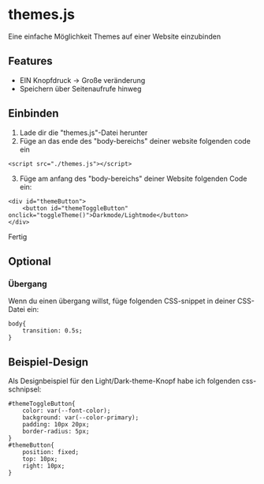 # themes.js

Eine einfache Möglichkeit Themes auf einer Website einzubinden  

## Features  
- EIN Knopfdruck -> Große veränderung
- Speichern über Seitenaufrufe hinweg

## Einbinden
1. Lade dir die "themes.js"-Datei herunter
2. Füge an das ende des "body-bereichs" deiner website folgenden code ein
```
<script src="./themes.js"></script>
```
3. Füge am anfang des "body-bereichs" deiner Website folgenden Code ein:
```
<div id="themeButton">
    <button id="themeToggleButton" onclick="toggleTheme()">Darkmode/Lightmode</button>
</div>
```

Fertig

## Optional
### Übergang
Wenn du einen übergang willst, füge folgenden CSS-snippet in deiner CSS-Datei ein:
```
body{
    transition: 0.5s;
}
```

## Beispiel-Design  
Als Designbeispiel für den Light/Dark-theme-Knopf habe ich folgenden css-schnipsel:
```
#themeToggleButton{
    color: var(--font-color);
    background: var(--color-primary);
    padding: 10px 20px;
    border-radius: 5px;
}
#themeButton{
    position: fixed;
    top: 10px;
    right: 10px;
}
```
